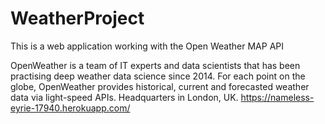 # WeatherProject
This is a web application working with the Open Weather MAP API

OpenWeather is a team of IT experts and data scientists that has been practising deep weather data science since 2014. For each point on the globe, OpenWeather provides historical, current and forecasted weather data via light-speed APIs. Headquarters in London, UK.
https://nameless-eyrie-17940.herokuapp.com/

